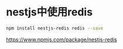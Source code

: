 # nestjs中使用redis

``` bash
npm install nestjs-redis redis --save
```

https://www.npmjs.com/package/nestjs-redis